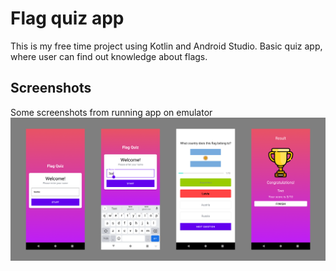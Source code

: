 # Flag quiz app
This is my free time project using Kotlin and Android Studio.
Basic quiz app, where user can find out knowledge about flags.

## Screenshots
Some screenshots from running app on emulator
![Screenshot 1](./readme1.png)
